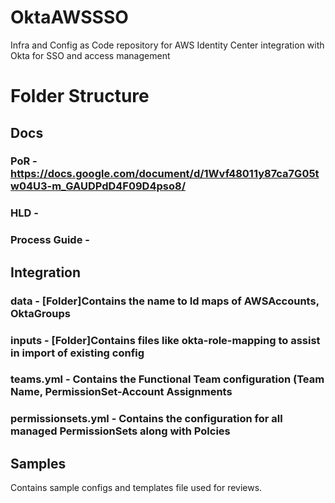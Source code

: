 # OktaAWSSSO
Infra and Config as Code repository for AWS Identity Center integration with Okta for SSO and access management

# Folder Structure

## Docs
### PoR           - https://docs.google.com/document/d/1Wvf48011y87ca7G05tw04U3-m_GAUDPdD4F09D4pso8/ 
### HLD           - 
### Process Guide - 

## Integration
### data               - [Folder]Contains the name to Id maps of AWSAccounts, OktaGroups
### inputs             - [Folder]Contains files like okta-role-mapping to assist in import of existing config
### teams.yml          - Contains the Functional Team configuration (Team Name, PermissionSet-Account Assignments
### permissionsets.yml - Contains the configuration for all managed PermissionSets along with Polcies

## Samples
Contains sample configs and templates file used for reviews.